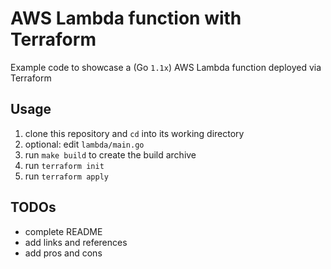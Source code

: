 # AWS Lambda function with Terraform

Example code to showcase a (Go `1.1x`) AWS Lambda function deployed via Terraform

## Usage

1. clone this repository and `cd` into its working directory
1. optional: edit `lambda/main.go`
1. run `make build` to create the build archive
1. run `terraform init`
1. run `terraform apply`

## TODOs

- complete README
- add links and references
- add pros and cons

[1]: <https://johnroach.io/2020/09/04/deploying-lambda-functions-with-terraform-just-dont/>
